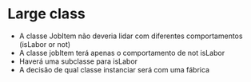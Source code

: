 # Large class

- A classe JobItem não deveria lidar com diferentes comportamentos (isLabor or not)
- A classe jobItem terá apenas o comportamento de not isLabor
- Haverá uma subclasse para isLabor
- A decisão de qual classe instanciar será com uma fábrica